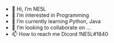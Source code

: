 - 👋 Hi, I’m NE5L
- 👀 I’m interested in Programming
- 🌱 I’m currently learning Python, Java
- 💞️ I’m looking to collaborate on ...
- 📫 How to reach me Dicord !NE5L#1840

<!---
NE5L/NE5L is a ✨ special ✨ repository because its `README.md` (this file) appears on your GitHub profile.
You can click the Preview link to take a look at your changes.
--->
